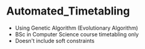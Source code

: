 # Automated_Timetabling
- Using Genetic Algorithm (Evolutionary Algorithm)
- BSc in Computer Science course timetabling only
- Doesn't include soft constraints
